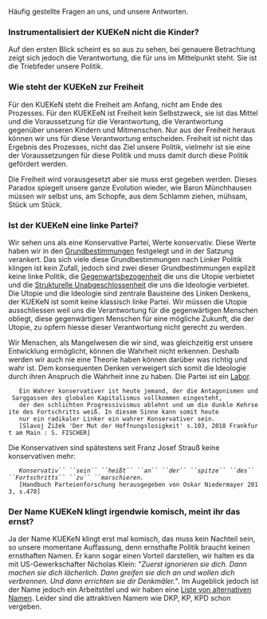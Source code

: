 Häufig gestellte Fragen an uns, und unsere Antworten.

### Instrumentalisiert der KUEKeN nicht die Kinder?

Auf den ersten Blick scheint es so aus zu sehen, bei genauere
Betrachtung zeigt sich jedoch die Verantwortung, die für uns im
Mittelpunkt steht. Sie ist die Triebfeder unsere Politik.

### Wie steht der KUEKeN zur Freiheit

Für den KUEKeN steht die Freiheit am Anfang, nicht am Ende des
Prozesses. Für den KUEKEeN ist Freiheit kein Selbstzweck, sie ist das
Mittel und die Voraussetzung für die Verantwortung, die Verantwortung
gegenüber unseren Kindern und Mitmenschen. Nur aus der Freiheit heraus
können wir uns für diese Verantwortung entscheiden. Freiheit ist nicht
das Ergebnis des Prozesses, nicht das Ziel unsere Politik, vielmehr ist
sie eine der Voraussetzungen für diese Politik und muss damit durch
diese Politik gefördert werden.

Die Freiheit wird vorausgesetzt aber sie muss erst gegeben werden.
Dieses Paradox spiegelt unsere ganze Evolution wieder, wie Baron
Münchhausen müssen wir selbst uns, am Schopfe, aus dem Schlamm ziehen,
mühsam, Stück um Stück.

### Ist der KUEKeN eine linke Partei?

Wir sehen uns als eine Konservative Partei, Werte konservativ. Diese
Werte haben wir in den [Grundbestimmungen](/wiki/Grundbestimmungen "wikilink")
festgelegt und in der Satzung verankert. Das sich viele diese
Grundbestimmungen nach Linker Politik klingen ist kein Zufall, jedoch
sind zwei dieser Grundbestimmungen explizit keine linke Politik, die
[Gegenwartsbezogenheit](/wiki/Grundbestimmungen#Gegenwartsbezogenheit "wikilink")
die uns die Utopie verbietet und die [Strukturelle
Unabgeschlossenheit](/wiki/Grundbestimmungen#Strukturelle_Unabgeschlossenheit "wikilink")
die uns die Ideologie verbietet. Die Utopie und die Ideologie sind
zentrale Bausteine des Linken Denkens, der KUEKeN ist somit keine
klassisch linke Partei. Wir müssen die Utopie ausschliessen weil uns die
Verantwortung für die gegenwärtigen Menschen obliegt, diese
gegenwärtigen Menschen für eine mögliche Zukunft, die der Utopie, zu
opfern hiesse dieser Verantwortung nicht gerecht zu werden.

Wir Menschen, als Mangelwesen die wir sind, was gleichzeitig erst unsere
Entwicklung ermöglicht, können die Wahrheit nicht erkennen. Deshalb
werden wir auch nie eine Theorie haben können darüber was richtig und
wahr ist. Dem konsequenten Denken verweigert sich somit die Ideologie
durch ihren Anspruch die Wahrheit inne zu haben. Die Partei ist ein
[Labor](/wiki/Partei_als_Labor "wikilink").

`   Ein Wahrer konservativer ist heute jemand, der die Antagonismen und Sarggassen des globalen Kapitalismus vollkommen eingesteht, `  
`   der den schlichten Progressivismus ablehnt und um die dunkle Kehrseite des Fortschritts weiß. In diesem Sinne kann somit heute `  
`   nur ein radikaler Linker ein wahrer Konservativer sein.`  
`   [Slavoj Žižek 'Der Mut der Hoffnungslosigkeit' s.103, 2018 Frankfurt am Main : S. FISCHER]`

Die Konservativen sind spätestens seit Franz Josef Strauß keine
konservativen mehr:

`   `*`Konservativ`` ``sein`` ``heißt`` ``an`` ``der`` ``spitze`` ``des`` ``Fortschritts`` ``zu`` ``marschieren.`*  
`   [Handbuch Parteienforschung herausgegeben von Oskar Niedermayer 2013, s.478]`

### Der Name KUEKeN klingt irgendwie komisch, meint ihr das ernst?

Ja der Name KUEKeN klingt erst mal komisch, das muss kein Nachteil sein,
so unsere momentane Auffassung, denn ernsthafte Politik braucht keinen
ernsthaften Namen. Er kann sogar einen Vorteil darstellen, wir halten es
da mit US-Gewerkschafter Nicholas Klein: "*Zuerst ignorieren sie dich.
Dann machen sie dich lächerlich. Dann greifen sie dich an und wollen
dich verbrennen. Und dann errichten sie dir Denkmäler.*". Im Augeblick
jedoch ist der Name jedoch ein Arbeitstitel und wir haben eine [ Liste
von alternativen Namen](/wiki/Partei_namen "wikilink"). Leider sind die
attraktiven Namem wie DKP, KP, KPD schon vergeben.
